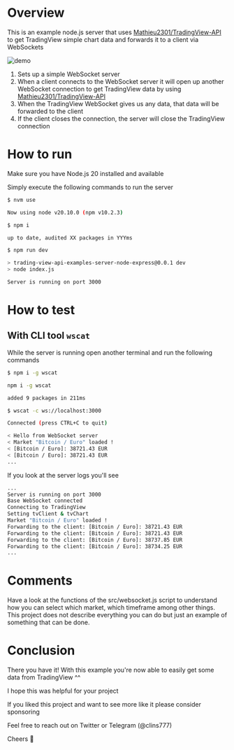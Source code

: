 # Overview

This is an example node.js server that uses [Mathieu2301/TradingView-API](https://github.com/Mathieu2301/TradingView-API) to get TradingView simple chart data and forwards it to a client via WebSockets

![demo](demo.gif)

1. Sets up a simple WebSocket server
2. When a client connects to the WebSocket server it will open up another WebSocket connection to get TradingView data by using [Mathieu2301/TradingView-API](https://github.com/Mathieu2301/TradingView-API)
3. When the TradingView WebSocket gives us any data, that data will be forwarded to the client
4. If the client closes the connection, the server will close the TradingView connection

# How to run

Make sure you have Node.js 20 installed and available

Simply execute the following commands to run the server

```bash
$ nvm use

Now using node v20.10.0 (npm v10.2.3)

$ npm i

up to date, audited XX packages in YYYms

$ npm run dev

> trading-view-api-examples-server-node-express@0.0.1 dev
> node index.js

Server is running on port 3000
```

# How to test

## With CLI tool `wscat`

While the server is running open another terminal and run the following commands

```bash
$ npm i -g wscat

npm i -g wscat

added 9 packages in 211ms

$ wscat -c ws://localhost:3000

Connected (press CTRL+C to quit)

< Hello from WebSocket server
< Market "Bitcoin / Euro" loaded !
< [Bitcoin / Euro]: 38721.43 EUR
< [Bitcoin / Euro]: 38721.43 EUR
...
```

If you look at the server logs you'll see

```bash
...
Server is running on port 3000
Base WebSocket connected
Connecting to TradingView
Setting tvClient & tvChart
Market "Bitcoin / Euro" loaded !
Forwarding to the client: [Bitcoin / Euro]: 38721.43 EUR
Forwarding to the client: [Bitcoin / Euro]: 38721.43 EUR
Forwarding to the client: [Bitcoin / Euro]: 38737.85 EUR
Forwarding to the client: [Bitcoin / Euro]: 38734.25 EUR
...
```

# Comments

Have a look at the functions of the src/websocket.js script to understand how you can select which market, which timeframe among other things. This project does not describe everything you can do but just an example of something that can be done.

# Conclusion

There you have it! With this example you're now able to easily get some data from TradingView ^^

I hope this was helpful for your project

If you liked this project and want to see more like it please consider sponsoring

Feel free to reach out on Twitter or Telegram (@clins777)

Cheers 🍻
